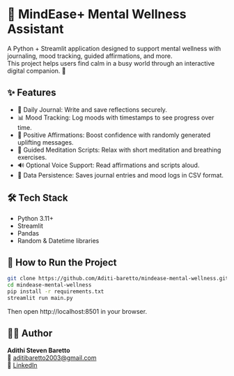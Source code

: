 # 🧠 MindEase+ Mental Wellness Assistant

A Python + Streamlit application designed to support mental wellness with journaling, mood tracking, guided affirmations, and more.  
This project helps users find calm in a busy world through an interactive digital companion. 💙

## ✨ Features
- 📝 Daily Journal: Write and save reflections securely.  
- 📊 Mood Tracking: Log moods with timestamps to see progress over time.  
- 🌸 Positive Affirmations: Boost confidence with randomly generated uplifting messages.  
- 🧘 Guided Meditation Scripts: Relax with short meditation and breathing exercises.  
- 🔊 Optional Voice Support: Read affirmations and scripts aloud.  
- 📂 Data Persistence: Saves journal entries and mood logs in CSV format.

## 🛠️ Tech Stack
- Python 3.11+
- Streamlit
- Pandas
- Random & Datetime libraries

## 🚀 How to Run the Project
```bash
git clone https://github.com/Aditi-baretto/mindease-mental-wellness.git
cd mindease-mental-wellness
pip install -r requirements.txt
streamlit run main.py
```
Then open http://localhost:8501 in your browser.

## 👩‍💻 Author
**Adithi Steven Baretto**  
📧 [aditibaretto2003@gmail.com](mailto:aditibaretto2003@gmail.com)  
💼 [LinkedIn](https://www.linkedin.com/in/adithistevenbaretto)

